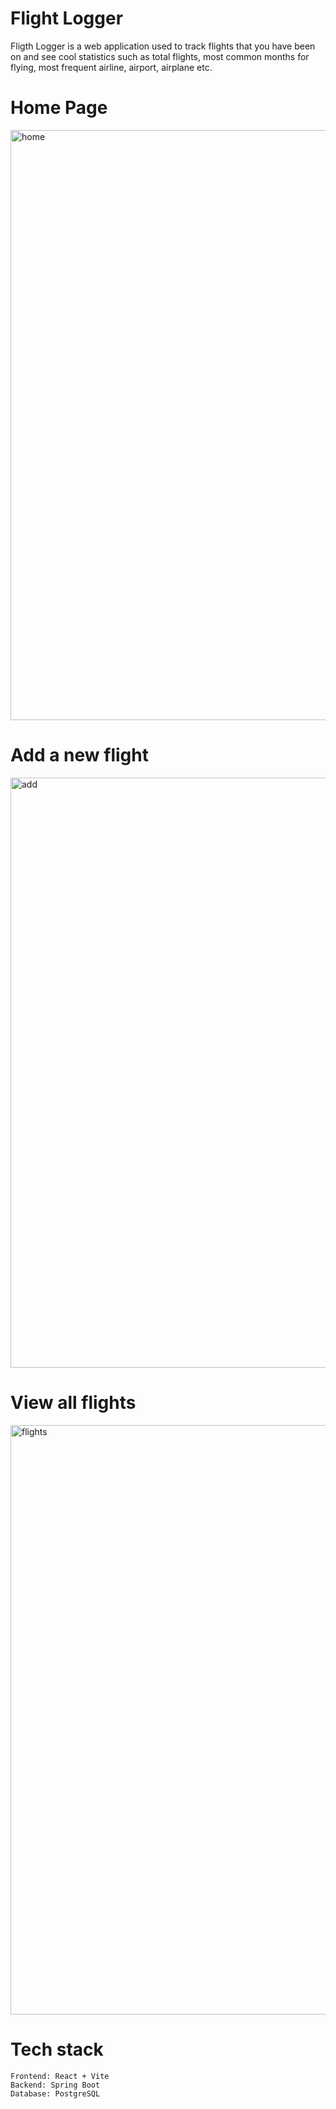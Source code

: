# Flight Logger
Fligth Logger is a web application used to track flights that you have been on and see cool statistics such as total flights, most common months for flying,
most frequent airline, airport, airplane etc.

# Home Page
<img width="1918" height="944" alt="home" src="https://github.com/user-attachments/assets/cc774441-5b52-44a9-a48d-5f91c200203b" />

# Add a new flight
<img width="1917" height="944" alt="add" src="https://github.com/user-attachments/assets/94f7a819-3b78-41fb-88a1-b1b107799918" />

# View all flights
<img width="1918" height="943" alt="flights" src="https://github.com/user-attachments/assets/ab76aa5b-ac69-441c-8c3a-2b7735eada3b" />

# Tech stack
    Frontend: React + Vite
    Backend: Spring Boot
    Database: PostgreSQL
